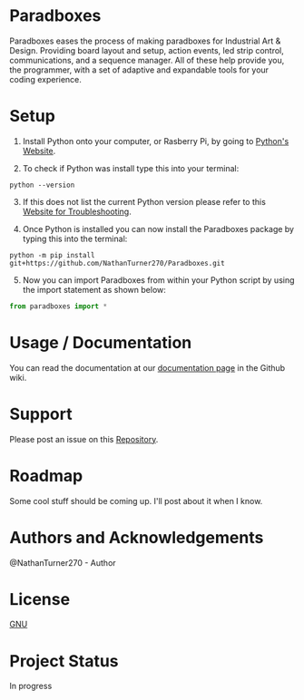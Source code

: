 # Paradboxes
Paradboxes eases the process of making paradboxes for Industrial Art & Design. Providing board layout and setup, action events, led strip control, communications, and a sequence manager. All of these help provide you, the programmer, with a set of adaptive and expandable tools for your coding experience.

# Setup
1. Install Python onto your computer, or Rasberry Pi, by going to [Python's Website](https://www.python.org/downloads/).

2. To check if Python was install type this into your terminal:
~~~shell
python --version
~~~

3. If this does not list the current Python version please refer to this [Website for Troubleshooting](https://www.pythoncentral.io/add-python-to-path-python-is-not-recognized-as-an-internal-or-external-command/).

4. Once Python is installed you can now install the Paradboxes package by typing this into the terminal:
~~~shell
python -m pip install git+https://github.com/NathanTurner270/Paradboxes.git
~~~

5. Now you can import Paradboxes from within your Python script by using the import statement as shown below:
~~~python
from paradboxes import *
~~~

# Usage / Documentation

You can read the documentation at our [documentation page]() in the Github wiki.

# Support

Please post an issue on this [Repository](https://github.com/NathanTurner270/Paradboxes/issues).

# Roadmap
Some cool stuff should be coming up. I'll post about it when I know.

# Authors and Acknowledgements
@NathanTurner270 - Author

# License
[GNU](https://choosealicense.com/licenses/gpl-3.0/)

# Project Status
In progress
